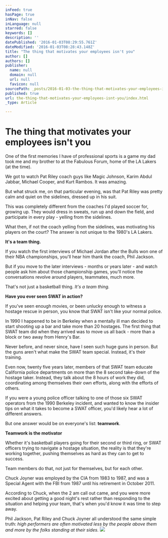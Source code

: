 ```yaml
---
inFeed: true
hasPage: true
inNav: false
inLanguage: null
starred: false
keywords: []
description: ''
datePublished: '2016-01-03T08:29:55.761Z'
dateModified: '2016-01-03T08:28:43.148Z'
title: "The thing that motivates your employees isn't you"
author: []
authors: []
publisher:
  name: null
  domain: null
  url: null
  favicon: null
sourcePath: _posts/2016-01-03-the-thing-that-motivates-your-employees-isnt-you.md
published: true
url: the-thing-that-motivates-your-employees-isnt-you/index.html
_type: Article

---
```

# The thing that motivates your employees isn't you

One of the first memories I have of professional sports is a game my dad took me and my brother to at the Fabulous Forum, home of the LA Lakers (at the time).

We got to watch Pat Riley coach guys like Magic Johnson, Karim Abdul Jabbar, Michael Cooper, and Kurt Rambos. It was amazing.

But what struck me, on that particular evening, was that Pat Riley was pretty calm and quiet on the sidelines, dressed up in his suit.

This was completely different from the coaches I'd played soccer for, growing up. They would dress in sweats, run up and down the field, and participate in every play - yelling from the sidelines.

What then, if not the coach yelling from the sidelines, was motivating his players on the court? The answer is not unique to the 1980's LA Lakers.

**It's a team thing.**

If you watch the first interviews of Michael Jordan after the Bulls won one of their NBA championships, you'll hear him thank the coach, Phil Jackson. 

But if you move to the later interviews - months or years later - and watch people ask him about those championship games, you'll notice the conversations revolve around players, teammates, much more.

That's not just a basketball thing. _It's a team thing._

**Have you ever seen SWAT in action?**

If you've seen enough movies, or been unlucky enough to witness a hostage rescue in person, you know that SWAT isn't like your normal police.

In 1990 I happened to be in Berkeley when a mentally ill man decided to start shooting up a bar and take more than 20 hostages. The first thing that SWAT team did when they arrived was to move us all back - more than a block or two away from Henry's Bar.

Never before, and never since, have I seen such huge guns in person. But the guns aren't what make the SWAT team special. Instead, it's their training.

Even now, twenty five years later, members of that SWAT team educate California police departments on more than the 8 second take-down of the hostage taker. Instead, they talk about the 8 hours of work they did, coordinating among themselves their own efforts, along with the efforts of others.

If you were a young police officer talking to one of those six SWAT operators from the 1990 Berkeley incident, and wanted to know the insider tips on what it takes to become a SWAT officer, you'd likely hear a lot of different answers.

But one answer would be on everyone's list: **teamwork**.

**Teamwork is the motivator**

Whether it's basketball players going for their second or third ring, or SWAT officers trying to navigate a hostage situation, the reality is that they're working together, pushing themselves as hard as they can to get to success.

Team members do that, not just for themselves, but for each other.

Chuck Joyner was employed by the CIA from 1983 to 1987, and was a Special Agent with the FBI from 1987 until his retirement in October 2011\. 

According to Chuck, when the 2 am call out came, and you were more excited about getting a good night's rest rather than responding to the situation and helping your team, that's when you'd know it was time to step away.

Phil Jackson, Pat Riley and Chuck Joyner all understood the same simple truth: _high performers are often motivated less by the people above them and more by the folks standing at their sides._
![](https://the-grid-user-content.s3-us-west-2.amazonaws.com/8b86fa88-b5c4-4666-99e3-0b1d3984ee58.jpg)